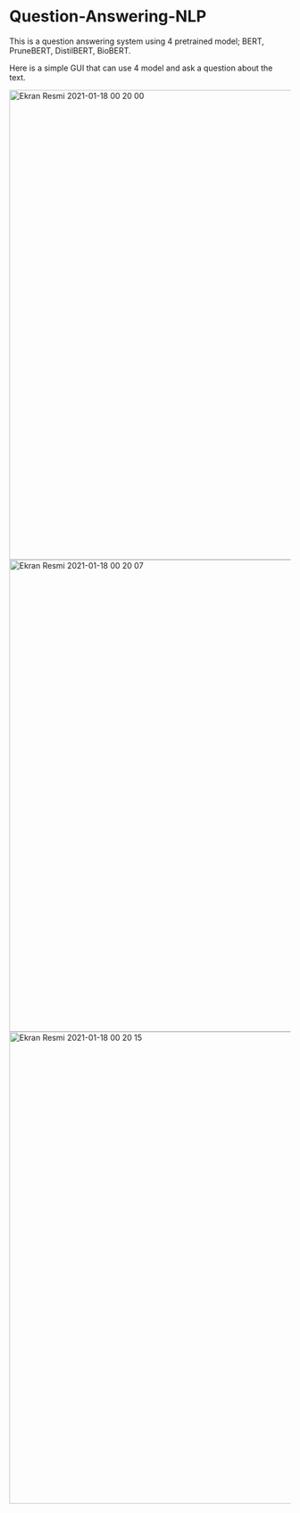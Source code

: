 # Question-Answering-NLP
This is a question answering system using 4 pretrained model; BERT, PruneBERT, DistilBERT, BioBERT.

Here is a simple GUI that can use 4 model and ask a question about the text. 

<img width="842" alt="Ekran Resmi 2021-01-18 00 20 00" src="https://user-images.githubusercontent.com/44849765/104856461-e1166200-5923-11eb-8e7a-0e8c2f3a8e96.png">

<img width="846" alt="Ekran Resmi 2021-01-18 00 20 07" src="https://user-images.githubusercontent.com/44849765/104856536-52eeab80-5924-11eb-85e2-514b6e939af8.png">

<img width="846" alt="Ekran Resmi 2021-01-18 00 20 15" src="https://user-images.githubusercontent.com/44849765/104856563-76195b00-5924-11eb-8bad-e44278dbc593.png">
